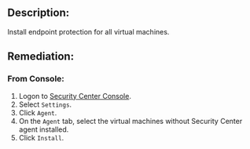 ## Description:

Install endpoint protection for all virtual machines.

## Remediation:

### From Console:

1. Logon to [Security Center Console](https://yundun.console.aliyun.com/).
2. Select `Settings`.
3. Click `Agent`.
4. On the `Agent` tab, select the virtual machines without Security Center agent installed.
5. Click `Install`.